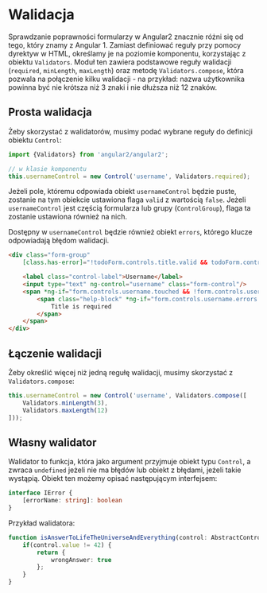 # Walidacja

Sprawdzanie poprawności formularzy w Angular2 znacznie różni się od tego, który znamy z Angular 1. 
Zamiast definiować reguły przy pomocy dyrektyw w HTML, określamy je na poziomie komponentu, korzystając z obiektu `Validators`. 
Moduł ten zawiera podstawowe reguły walidacji (`required`, `minLength`, `maxLength`) oraz metodę `Validators.compose`, która pozwala na połączenie kilku walidacji - na przykład:
nazwa użytkownika powinna być nie krótsza niż 3 znaki i nie dłuższa niż 12 znaków.


## Prosta walidacja

Żeby skorzystać z walidatorów, musimy podać wybrane reguły do definicji obiektu `Control`:
 
```typescript
import {Validators} from 'angular2/angular2';

// w klasie komponentu
this.usernameControl = new Control('username', Validators.required);
```

Jeżeli pole, któremu odpowiada obiekt `usernameControl` będzie puste, 
zostanie na tym obiekcie ustawiona flaga `valid` z wartością `false`. 
Jeżeli `usernameControl` jest częścią formularza lub grupy (`ControlGroup`), flaga ta zostanie ustawiona również na nich.

Dostępny w `usernameControl` będzie również obiekt `errors`, którego klucze odpowiadają błędom walidacji.

```html
<div class="form-group"
    [class.has-error]="!todoForm.controls.title.valid && todoForm.controls.title.touched">

    <label class="control-label">Username</label>
    <input type="text" ng-control="username" class="form-control"/>
    <span *ng-if="form.controls.username.touched && !form.controls.username.valid">
        <span class="help-block" *ng-if="form.controls.username.errors.required">
            Title is required
        </span>
    </span>
</div>
```

## Łączenie walidacji

Żeby określić więcej niż jedną regułę walidacji, musimy skorzystać z `Validators.compose`:
 
```typescript
this.usernameControl = new Control('username', Validators.compose([
    Validators.minLength(3),
    Validators.maxLength(12)
]));
```

## Własny walidator

Walidator to funkcja, która jako argument przyjmuje obiekt typu `Control`, 
a zwraca `undefined` jeżeli nie ma błędów lub obiekt z błędami, jeżeli takie wystąpią. Obiekt ten możemy opisać następującym interfejsem:

```typescript
interface IError {
    [errorName: string]: boolean
}
```

Przykład walidatora:
```typescript
function isAnswerToLifeTheUniverseAndEverything(control: AbstractControl): IError|void {
    if(control.value != 42) {
        return {
            wrongAnswer: true
        };
    }
}
```
